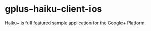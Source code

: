 gplus-haiku-client-ios
======================

Haiku+ is full featured sample application for the Google+ Platform.
